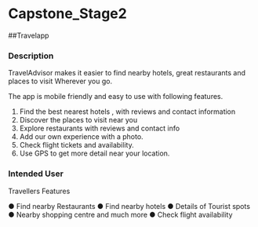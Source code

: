 # Capstone_Stage2
##Travelapp

### Description
TravelAdvisor makes it easier to find nearby hotels, great restaurants and places to visit
Wherever you go.

The app is mobile friendly and easy to use with following features.
1. Find the best nearest hotels , with reviews and contact information
2. Discover the places to visit near you
3. Explore restaurants with reviews and contact info
4. Add our own experience with a photo.
5. Check flight tickets and availability.
6. Use GPS to get more detail near your location.

### Intended User
Travellers
Features

● Find nearby Restaurants
● Find nearby hotels
● Details of Tourist spots
● Nearby shopping centre and much more
● Check flight availability
